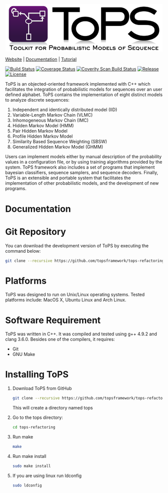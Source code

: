 [![Tops](https://raw.githubusercontent.com/topsframework/topsframework.github.io/master/tops-cover.png)](http://topsframework.github.io/)

[Website](http://topsframework.github.io/) |
[Documentation](http://topsframework.github.io/tops-refactoring/doc/api/) |
[Tutorial](http://topsframework.github.io/tutorial.pdf)

[![Build Status](https://travis-ci.org/topsframework/tops-refactoring.svg)](https://travis-ci.org/topsframework/tops-refactoring)
[![Coverage Status](https://coveralls.io/repos/topsframework/tops-refactoring/badge.svg)](https://coveralls.io/r/topsframework/tops-refactoring)
[![Coverity Scan Build Status](https://scan.coverity.com/projects/4131/badge.svg)](https://scan.coverity.com/projects/4131)
[![Release](https://img.shields.io/github/tag/topsframework/tops-refactoring.svg)](https://github.com/topsframework/tops-refactoring/releases/latest)
[![License](https://img.shields.io/github/license/topsframework/tops-refactoring.svg)](https://github.com/topsframework/tops-refactoring/blob/master/LICENSE)

ToPS is an objected-oriented framework implemented with C++ which 
facilitates the integration of probabilistic models for sequences 
over an user defined alphabet. ToPS contains the implementation of 
eight distinct models to analyze discrete sequences:

1. Independent and identically distributed model (IID)
2. Variable-Length Markov Chain (VLMC)
3. Inhomogeneous Markov Chain (IMC)
4. Hidden Markov Model (HMM)
5. Pair Hidden Markov Model
6. Profile Hidden Markov Model
7. Similarity Based Sequence Weighting (SBSW)
8. Generalized Hidden Markov Model (GHMM)

Users can implement models either by manual description of the 
probability values in a configuration file, or by using training 
algorithms provided by the system. ToPS framework also includes 
a set of programs that implement bayesian classifiers, sequence 
samplers, and sequence decoders. Finally, ToPS is an extensible and 
portable system that facilitates the implementation of other 
probabilistic models, and the development of new programs.

Documentation
==============



Git Repository
===============

You can download the development version of ToPS by executing the 
command below:

```bash
git clone --recursive https://github.com/topsframework/tops-refactoring.git
```

Platforms
==========

ToPS was designed to run on Unix/Linux operating systems. 
Tested platforms include: MacOS X, Ubuntu Linux and Arch Linux.

Software Requirement
=====================

ToPS was written in C++. It was compiled and tested using g++ 4.9.2 
and clang 3.6.0. Besides one of the compilers, it requires:

- Git
- GNU Make

Installing ToPS
================

1. Download ToPS from GitHub  

   ```bash
   git clone --recursive https://github.com/topsframework/tops-refactoring.git
   ```

   This will create a directory named tops

2. Go to the tops directory:

   ```bash
   cd tops-refactoring
   ```

3. Run make

   ```bash
   make
   ```

5. Run make install

   ```bash
   sudo make install
   ```

6. If you are using linux run ldconfig

   ```bash
   sudo ldconfig
   ```
